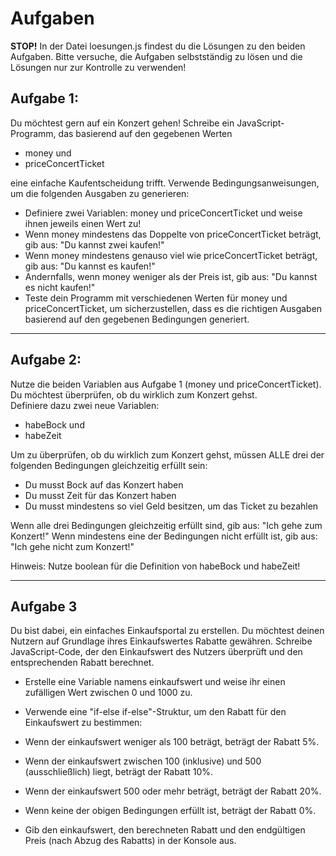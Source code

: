 # Aufgaben

<b>STOP!</b> In der Datei loesungen.js findest du die Lösungen zu den beiden Aufgaben. Bitte versuche, die Aufgaben selbstständig zu lösen und die Lösungen nur zur Kontrolle zu verwenden! 

## Aufgabe 1:

Du möchtest gern auf ein Konzert gehen! Schreibe ein JavaScript-Programm, das basierend auf den gegebenen Werten <br>

- money und <br>
- priceConcertTicket <br>

eine einfache Kaufentscheidung trifft. Verwende Bedingungsanweisungen, um die folgenden Ausgaben zu generieren:

- Definiere zwei Variablen: money und priceConcertTicket und weise ihnen jeweils einen Wert zu!
- Wenn money mindestens das Doppelte von priceConcertTicket beträgt, gib aus: "Du kannst zwei kaufen!"
- Wenn money mindestens genauso viel wie priceConcertTicket beträgt, gib aus: "Du kannst es kaufen!"
- Andernfalls, wenn money weniger als der Preis ist, gib aus: "Du kannst es nicht kaufen!"
- Teste dein Programm mit verschiedenen Werten für money und priceConcertTicket, um sicherzustellen, dass es die richtigen Ausgaben basierend auf den gegebenen Bedingungen generiert.

---

## Aufgabe 2:

Nutze die beiden Variablen aus Aufgabe 1 (money und priceConcertTicket). Du möchtest überprüfen, ob du wirklich zum Konzert gehst. <br>
Definiere dazu zwei neue Variablen:

- habeBock und <br>
- habeZeit

Um zu überprüfen, ob du wirklich zum Konzert gehst, müssen ALLE drei der folgenden Bedingungen gleichzeitig erfüllt sein:

- Du musst Bock auf das Konzert haben
- Du musst Zeit für das Konzert haben
- Du musst mindestens so viel Geld besitzen, um das Ticket zu bezahlen

Wenn alle drei Bedingungen gleichzeitig erfüllt sind, gib aus: "Ich gehe zum Konzert!"
Wenn mindestens eine der Bedingungen nicht erfüllt ist, gib aus: "Ich gehe nicht zum Konzert!"

Hinweis: Nutze boolean für die Definition von habeBock und habeZeit!

---

## Aufgabe 3

Du bist dabei, ein einfaches Einkaufsportal zu erstellen. Du möchtest deinen Nutzern auf Grundlage ihres Einkaufswertes Rabatte gewähren. Schreibe JavaScript-Code, der den Einkaufswert des Nutzers überprüft und den entsprechenden Rabatt berechnet.

- Erstelle eine Variable namens einkaufswert und weise ihr einen zufälligen Wert zwischen 0 und 1000 zu.

- Verwende eine "if-else if-else"-Struktur, um den Rabatt für den Einkaufswert zu bestimmen:

- Wenn der einkaufswert weniger als 100 beträgt, beträgt der Rabatt 5%.
- Wenn der einkaufswert zwischen 100 (inklusive) und 500 (ausschließlich) liegt, beträgt der Rabatt 10%.
- Wenn der einkaufswert 500 oder mehr beträgt, beträgt der Rabatt 20%.
- Wenn keine der obigen Bedingungen erfüllt ist, beträgt der Rabatt 0%.
- Gib den einkaufswert, den berechneten Rabatt und den endgültigen Preis (nach Abzug des Rabatts) in der Konsole aus.